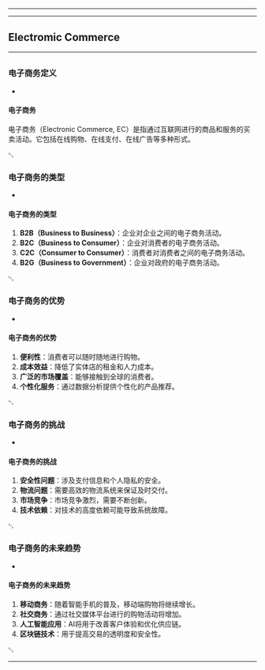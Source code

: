 # 
___
___
## Electromic Commerce
___
## 
### 电子商务定义
- 
#### 电子商务
电子商务（Electronic Commerce, EC）是指通过互联网进行的商品和服务的买卖活动。它包括在线购物、在线支付、在线广告等多种形式。

␃
### 电子商务的类型
- 
#### 电子商务的类型
1. **B2B（Business to Business）**：企业对企业之间的电子商务活动。
2. **B2C（Business to Consumer）**：企业对消费者的电子商务活动。
3. **C2C（Consumer to Consumer）**：消费者对消费者之间的电子商务活动。
4. **B2G（Business to Government）**：企业对政府的电子商务活动。

␃
### 电子商务的优势
- 
#### 电子商务的优势
1. **便利性**：消费者可以随时随地进行购物。
2. **成本效益**：降低了实体店的租金和人力成本。
3. **广泛的市场覆盖**：能够接触到全球的消费者。
4. **个性化服务**：通过数据分析提供个性化的产品推荐。

␃
### 电子商务的挑战
- 
#### 电子商务的挑战
1. **安全性问题**：涉及支付信息和个人隐私的安全。
2. **物流问题**：需要高效的物流系统来保证及时交付。
3. **市场竞争**：市场竞争激烈，需要不断创新。
4. **技术依赖**：对技术的高度依赖可能导致系统故障。

␃
### 电子商务的未来趋势
- 
#### 电子商务的未来趋势
1. **移动商务**：随着智能手机的普及，移动端购物将继续增长。
2. **社交商务**：通过社交媒体平台进行的购物活动将增加。
3. **人工智能应用**：AI将用于改善客户体验和优化供应链。
4. **区块链技术**：用于提高交易的透明度和安全性。

␃
___
